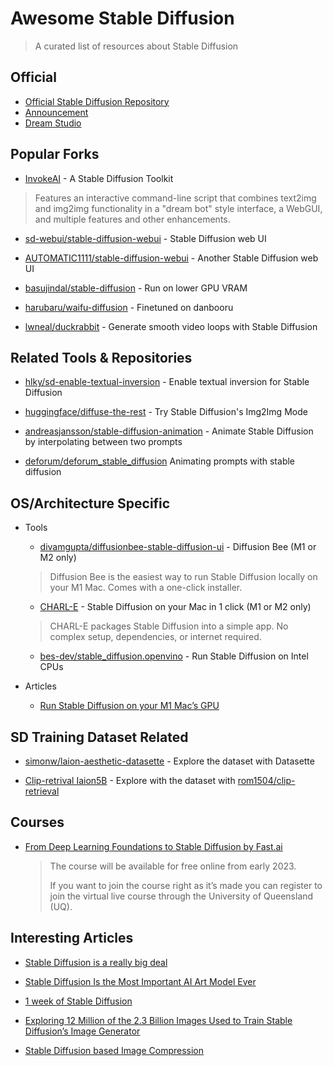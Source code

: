 # Awesome Stable Diffusion

> A curated list of resources about Stable Diffusion


## Official

* [Official Stable Diffusion Repository](https://github.com/CompVis/stable-diffusion)
* [Announcement](https://stability.ai/blog/stable-diffusion-public-release)
* [Dream Studio](https://beta.dreamstudio.ai/)


## Popular Forks

* [InvokeAI](https://github.com/invoke-ai/InvokeAI) - A Stable Diffusion Toolkit
> Features an interactive command-line script that combines text2img and img2img functionality in a "dream bot" style interface, a WebGUI, and multiple features and other enhancements.

* [sd-webui/stable-diffusion-webui](https://github.com/sd-webui/stable-diffusion-webui) - Stable Diffusion web UI

* [AUTOMATIC1111/stable-diffusion-webui](https://github.com/AUTOMATIC1111/stable-diffusion-webui) - Another Stable Diffusion web UI

* [basujindal/stable-diffusion](https://github.com/basujindal/stable-diffusion) - Run on lower GPU VRAM

* [harubaru/waifu-diffusion](https://github.com/harubaru/waifu-diffusion) - Finetuned on danbooru

* [lwneal/duckrabbit](https://github.com/lwneal/duckrabbit/) - Generate smooth video loops with Stable Diffusion


## Related Tools & Repositories

* [hlky/sd-enable-textual-inversion](https://github.com/hlky/sd-enable-textual-inversion) - Enable textual inversion for Stable Diffusion

* [huggingface/diffuse-the-rest](https://huggingface.co/spaces/huggingface/diffuse-the-rest) - Try Stable Diffusion's Img2Img Mode

* [andreasjansson/stable-diffusion-animation](https://replicate.com/andreasjansson/stable-diffusion-animation) - Animate Stable Diffusion by interpolating between two prompts

* [deforum/deforum_stable_diffusion](https://replicate.com/deforum/deforum_stable_diffusion/examples#cccjscm6w5cindhifcn5xc5sdm) Animating prompts with stable diffusion

## OS/Architecture Specific

* Tools
  * [divamgupta/diffusionbee-stable-diffusion-ui](https://github.com/divamgupta/diffusionbee-stable-diffusion-ui) - Diffusion Bee (M1 or M2 only)
  > Diffusion Bee is the easiest way to run Stable Diffusion locally on your M1 Mac. Comes with a one-click installer.

  * [CHARL-E](https://www.charl-e.com/) - Stable Diffusion on your Mac in 1 click (M1 or M2 only)
  > CHARL-E packages Stable Diffusion into a simple app. No complex setup, dependencies, or internet required.

  * [bes-dev/stable_diffusion.openvino](https://github.com/bes-dev/stable_diffusion.openvino) - Run Stable Diffusion on Intel CPUs

    
* Articles
  * [Run Stable Diffusion on your M1 Mac’s GPU](https://replicate.com/blog/run-stable-diffusion-on-m1-mac)


## SD Training Dataset Related

* [simonw/laion-aesthetic-datasette](https://github.com/simonw/laion-aesthetic-datasette) - Explore the dataset with Datasette

* [Clip-retrival Iaion5B](https://rom1504.github.io/clip-retrieval) - Explore with the dataset with [rom1504/clip-retrieval](https://github.com/rom1504/clip-retrieval)


## Courses

* [From Deep Learning Foundations to Stable Diffusion by Fast.ai](https://www.fast.ai/posts/part2-2022.html)

    > The course will be available for free online from early 2023.
    > 
    > If you want to join the course right as it’s made you can register to join the virtual live course through the University of Queensland (UQ).


## Interesting Articles

* [Stable Diffusion is a really big deal](https://simonwillison.net/2022/Aug/29/stable-diffusion/)

* [Stable Diffusion Is the Most Important AI Art Model Ever](https://thealgorithmicbridge.substack.com/p/stable-diffusion-is-the-most-important)

* [1 week of Stable Diffusion](https://multimodal.art/news/1-week-of-stable-diffusion)

* [Exploring 12 Million of the 2.3 Billion Images Used to Train Stable Diffusion’s Image Generator](https://waxy.org/2022/08/exploring-12-million-of-the-images-used-to-train-stable-diffusions-image-generator/)

* [Stable Diffusion based Image Compression](https://matthias-buehlmann.medium.com/stable-diffusion-based-image-compresssion-6f1f0a399202)
